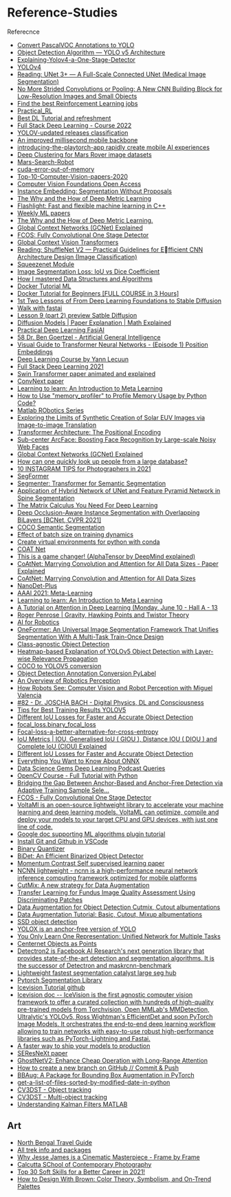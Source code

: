 # Reference-Studies
Referecnce

* [Convert PascalVOC Annotations to YOLO](https://gist.github.com/Amir22010/a99f18ca19112bc7db0872a36a03a1ec)
* [Object Detection Algorithm — YOLO v5 Architecture](https://medium.com/analytics-vidhya/object-detection-algorithm-yolo-v5-architecture-89e0a35472ef)
* [Explaining-Yolov4-a-One-Stage-Detector](https://becominghuman.ai/explaining-yolov4-a-one-stage-detector-cdac0826cbd7)
* [YOLOv4](https://jonathan-hui.medium.com/yolov4-c9901eaa8e61)
* [Reading: UNet 3+ — A Full-Scale Connected UNet (Medical Image Segmentation)](https://sh-tsang.medium.com/reading-unet-3-a-full-scale-connected-unet-medical-image-segmentation-ebb5e7f53caa)
* [No More Strided Convolutions or Pooling: A New CNN Building Block for Low-Resolution Images and Small Objects](https://arxiv.org/abs/2208.03641v1)
* [Find the best Reinforcement Learning jobs](https://www.upwork.com/freelance-jobs/reinforcement-learning/)
* [Practical_RL](https://github.com/yandexdataschool/Practical_RL)
* [Best DL Tutorial and refreshment](https://fullstackdeeplearning.com/spring2021/)
* [Full Stack Deep Learning - Course 2022](https://fullstackdeeplearning.com/course/2022/)
* [YOLOV-updated releases classification](https://github.com/ultralytics/yolov5/releases)
* [An improved millisecond mobile backbone](https://arxiv.org/abs/2206.04040)
* [introducing-the-playtorch-app rapidly create mobile AI experiences](https://pytorch.org/blog/introducing-the-playtorch-app/?content=playtorchv0.2launch)
* [Deep Clustering for Mars Rover image datasets](https://arxiv.org/ftp/arxiv/papers/1911/1911.06623.pdf)
* [Mars-Search-Robot](https://github.com/Salman-H/mars-search-robot)
* [cuda-error-out-of-memory](https://maneeshkadanasseril.medium.com/cuda-error-out-of-memory-331d47d85414)
* [Top-10-Computer-Vision-papers-2020](https://www.kdnuggets.com/2021/01/top-10-computer-vision-papers-2020.html)
* [Computer Vision Foundations Open Access](https://openaccess.thecvf.com/menu)
* [Instance Embedding: Segmentation Without Proposals](https://towardsdatascience.com/instance-embedding-instance-segmentation-without-proposals-31946a7c53e1)
* [The Why and the How of Deep Metric Learning](https://towardsdatascience.com/the-why-and-the-how-of-deep-metric-learning-e70e16e199c0)
* [Flashlight: Fast and flexible machine learning in C++](https://ai.facebook.com/blog/flashlight-fast-and-flexible-machine-learning-in-c-plus-plus/)
* [Weekly ML papers](https://papers.labml.ai/papers/weekly)
* [The Why and the How of Deep Metric Learning.](https://towardsdatascience.com/the-why-and-the-how-of-deep-metric-learning-e70e16e199c0)
* [Global Context Networks (GCNet) Explained](https://blog.paperspace.com/global-context-networks-gcnet/)
* [FCOS: Fully Convolutional One Stage Detector](https://youtu.be/_ADYE6QaAAY)
* [Global Context Vision Transformers](https://arxiv.org/pdf/2206.09959.pdf)
* [Reading: ShuffleNet V2 — Practical Guidelines for Efficient CNN Architecture Design (Image Classification)](https://sh-tsang.medium.com/reading-shufflenet-v2-practical-guidelines-for-e-fficient-cnn-architecture-design-image-287b05abc08a)
* [Squeezenet Module](https://youtu.be/ge_RT5wvHvY)
* [Image Segmentation Loss: IoU vs Dice Coefficient](https://youtu.be/AZr64OxshLo)
* [How I mastered Data Structures and Algorithms](https://youtu.be/s2mYsPWzLjg)
* [Docker Tutorial ML](https://youtu.be/0qG_0CPQhpg)
* [Docker Tutorial for Beginners [FULL COURSE in 3 Hours]](https://youtu.be/3c-iBn73dDE)
* [1st Two Lessons of From Deep Learning Foundations to Stable Diffusion](https://www.fast.ai/posts/part2-2022-preview.html)
* [Walk with fastai](https://walkwithfastai.com/)
* [Lesson 9 (part 2) preview Satble Diffusion](https://forums.fast.ai/t/lesson-9-part-2-preview/101336)
* [Diffusion Models | Paper Explanation | Math Explained](https://youtu.be/HoKDTa5jHvg)
* [Practical Deep Learning FasiAI](https://course.fast.ai/)
* [58 Dr. Ben Goertzel - Artificial General Intelligence](https://youtu.be/sw8IE3MX1SY)
* [Visual Guide to Transformer Neural Networks - (Episode 1) Position Embeddings](https://youtu.be/dichIcUZfOw)
* [Deep Learning Course by Yann Lecuun](https://atcold.github.io/pytorch-Deep-Learning/)
* [Full Stack Deep Learning 2021](https://fullstackdeeplearning.com/spring2021/)
* [Swin Transformer paper animated and explained](https://youtu.be/SndHALawoag)
* [ConvNext paper](https://www.youtube.com/watch?v=QqejV0LNDHA)
* [Learning to learn: An Introduction to Meta Learning](https://youtu.be/ByeRnmHJ-uk)
* [How to Use "memory_profiler" to Profile Memory Usage by Python Code?](https://coderzcolumn.com/tutorials/python/how-to-profile-memory-usage-in-python-using-memory-profiler)
* [Matlab RObotics Series](https://www.youtube.com/playlist?list=PLn8PRpmsu08rdL7jwgrQjewdFXxDHbyIV)
* [Exploring the Limits of Synthetic Creation of Solar EUV Images via Image-to-image
Translation](https://iopscience.iop.org/article/10.3847/1538-4357/ac867b/pdf)
* [Transformer Architecture: The Positional Encoding](https://kazemnejad.com/blog/transformer_architecture_positional_encoding/)
* [Sub-center ArcFace: Boosting Face Recognition by Large-scale Noisy Web Faces](https://paperswithcode.com/paper/sub-center-arcface-boosting-face-recognition)
* [Global Context Networks (GCNet) Explained](https://blog.paperspace.com/global-context-networks-gcnet/)
* [How can one quickly look up people from a large database?](https://datascience.stackexchange.com/questions/49581/how-can-one-quickly-look-up-people-from-a-large-database)
* [10 INSTAGRAM TIPS for Photographers in 2021](https://youtu.be/X_ZH2sjiNvo)
* [SegFormer](https://huggingface.co/docs/transformers/model_doc/segformer)
* [Segmenter: Transformer for Semantic Segmentation
](https://github.com/rstrudel/segmenter)
* [Application of Hybrid Network of UNet and Feature Pyramid Network in Spine Segmentation](https://ieeexplore.ieee.org/document/9478765)
* [The Matrix Calculus You Need For Deep Learning](https://arxiv.org/abs/1802.01528)
* [Deep Occlusion-Aware Instance Segmentation with Overlapping BiLayers [BCNet, CVPR 2021]](https://github.com/lkeab/BCNet)
* [COCO Semantic Segmentation](https://github.com/temi0506/Reference-Studies/blob/main/COCOdataset_SemanticSegmentation_Demo.ipynb)
* [Effect of batch size on training dynamics](https://medium.com/mini-distill/effect-of-batch-size-on-training-dynamics-21c14f7a716e)
* [Create virtual environments for python with conda](https://uoa-eresearch.github.io/eresearch-cookbook/recipe/2014/11/20/conda/)
* [COAT Net](https://arxiv.org/pdf/2106.04803.pdf)
* [This is a game changer! (AlphaTensor by DeepMind explained)](https://youtu.be/3N3Bl5AA5QU)
* [CoAtNet: Marrying Convolution and Attention for All Data Sizes - Paper Explained](https://www.youtube.com/watch?v=lZdyER5nOXU)
* [CoAtNet: Marrying Convolution and Attention for All Data Sizes
](https://www.youtube.com/watch?v=VoRQiKQcdcI)
* [NanoDet-Plus](https://github.com/RangiLyu/nanodet)
* [AAAI 2021: Meta-Learning](https://youtu.be/Hh9EKgWk0KY)
* [Learning to learn: An Introduction to Meta Learning](https://youtu.be/ByeRnmHJ-uk)
* [A Tutorial on Attention in Deep Learning (Monday, June 10 - Hall A - 13](https://www.facebook.com/icml.imls/videos/2970931166257998)
* [Roger Penrose | Gravity, Hawking Points and Twistor Theory](https://youtu.be/9Gl8pwY2kW8)
* [AI for Robotics](https://www.linkedin.com/posts/harshit-ahluwalia_freecourses-datascience-activity-7000775589326405632-iDC8?utm_source=share&utm_medium=member_android)
* [OneFormer: An Universal Image Segmentation Framework That Unifies Segmentation With A Multi-Task Train-Once Design](https://www.marktechpost.com/2022/11/20/oneformer-an-universal-image-segmentation-framework-that-unifies-segmentation-with-a-multi-task-train-once-design/)
* [Class-agnostic Object Detection](https://youtu.be/L15fb-oWkBs)
* [Heatmap-based Explanation of YOLOv5 Object Detection with Layer-wise Relevance Propagation](https://ieeexplore.ieee.org/document/9827744)
* [COCO to YOLOV5 conversion](https://github.com/pylabel-project/samples/blob/main/coco2yolov5.ipynb)
* [Object Detection Annotation Conversion PyLabel](https://github.com/pylabel-project/pylabel)
* [An Overview of Robotics Perception](https://www.youtube.com/watch?v=LgwjcqhkOA4)
* [How Robots See: Computer Vision and Robot Perception with Miguel Valencia](https://www.youtube.com/watch?v=DhO2ZJckiT8)
* [#82 - Dr. JOSCHA BACH - Digital Physics, DL and Consciousness ](https://www.youtube.com/watch?v=LgwjcqhkOA4)
* [Tips for Best Training Results YOLOV5](https://github.com/ultralytics/yolov5/wiki/Tips-for-Best-Training-Results)
* [Different IoU Losses for Faster and Accurate Object Detection](https://medium.com/analytics-vidhya/different-iou-losses-for-faster-and-accurate-object-detection-3345781e0bf)
* [focal_loss.binary_focal_loss](https://focal-loss.readthedocs.io/en/latest/generated/focal_loss.binary_focal_loss.html)
* [Focal-loss-a-better-alternative-for-cross-entropy](https://towardsdatascience.com/focal-loss-a-better-alternative-for-cross-entropy-1d073d92d075#:~:text=Focal%20loss%20achieves%20this%20through,to%20the%20Cross%2DEntropy%20loss.)
* [IoU Metrics | IOU, Generalised IoU ( GIOU ), Distance IOU ( DIOU ) and Complete IoU (CIOU) Explained](https://youtu.be/6gwgYa5zldg)
* [Different IoU Losses for Faster and Accurate Object Detection](https://medium.com/analytics-vidhya/different-iou-losses-for-faster-and-accurate-object-detection-3345781e0bf)
* [Everything You Want to Know About ONNX](https://www.youtube.com/watch?v=cK5AyawZSUI&t=2587s)
* [Data Science Gems Deep Learning Podcast Queries](https://www.youtube.com/@datasciencegems3186/videos)
* [OpenCV Course - Full Tutorial with Python](https://www.youtube.com/watch?v=oXlwWbU8l2o)
* [Bridging the Gap Between Anchor-Based and Anchor-Free Detection via Adaptive Training Sample Sele...](https://youtu.be/CnchEvVhI3c)
* [FCOS - Fully Convolutional One Stage Detector](https://youtu.be/zE6QmdaRk1g)
* [VoltaMl is an open-source lightweight library to accelerate your machine learning and deep learning models. VoltaML can optimize, compile and deploy your models to your target CPU and GPU devices, with just one line of code.](https://github.com/VoltaML/voltaML)
* [Google doc supporting ML algorithms plugin tutorial](https://simplemlforsheets.com/tutorial.html)
* [Install Git and Github in VSCode](https://www.jcchouinard.com/install-git-in-vscode/#:~:text=Enable%20Git%20in%20VS%20Code,-To%20enable%20Git&text=Go%20to%20File%20%3E%20Preferences,that%20the%20box%20is%20ticked)
* [Binary Quantizer](file:///C:/Users/prompt/Downloads/334-Article%20Text-738-1-10-20181224.pdf)
* [BiDet: An Efficient Binarized Object Detector](https://github.com/ZiweiWangTHU/BiDet)
* [Momentum Contrast Self supervised learning paper](https://paperswithcode.com/method/moco)
* [NCNN lightweight - ncnn is a high-performance neural network inference computing framework optimized for mobile platforms](https://github.com/Tencent/ncnn)
* [CutMix: A new strategy for Data Augmentation](https://sarthakforwet.medium.com/cutmix-a-new-strategy-for-data-augmentation-bbc1c3d29aab#61dc)
* [Transfer Learning for Fundus Image Quality Assessment Using Discriminating Patches](https://www.researchgate.net/publication/360372467_Transfer_Learning_for_Fundus_Image_Quality_Assessment_Using_Discriminating_Patches)
* [Data Augmentation for Object Detection Cutmix, Cutout albumentations](https://www.kaggle.com/code/ankursingh12/data-augmentation-for-object-detection)
* [Data Augmentation Tutorial: Basic, Cutout, Mixup albumentations](https://www.kaggle.com/code/kaushal2896/data-augmentation-tutorial-basic-cutout-mixup)
* [SSD object detection](https://github.com/amdegroot/ssd.pytorch)
* [YOLOX is an anchor-free version of YOLO](https://github.com/Megvii-BaseDetection/YOLOX)
* [You Only Learn One Representation: Unified Network for Multiple Tasks](https://github.com/WongKinYiu/yolor)
* [Centernet Objects as Points](https://github.com/xingyizhou/CenterNet)
* [Detectron2 is Facebook AI Research's next generation library that provides state-of-the-art detection and segmentation algorithms. It is the successor of Detectron and maskrcnn-benchmark](https://github.com/facebookresearch/detectron2)
* [Lightweight fastest segmentation catalyst large seg hub](https://github.com/catalyst-team/segmentation)
* [Pytorch Segmentation Library](https://github.com/qubvel/segmentation_models.pytorch)
* [Icevision Tutorial github](https://github.com/airctic/icevision)
* [Icevision doc -- IceVision is the first agnostic computer vision framework to offer a curated collection with hundreds of high-quality pre-trained models from Torchvision, Open MMLab's MMDetection, Ultralytic's YOLOv5, Ross Wightman's EfficientDet and soon PyTorch Image Models. It orchestrates the end-to-end deep learning workflow allowing to train networks with easy-to-use robust high-performance libraries such as PyTorch-Lightning and Fastai.](https://airctic.com/0.7.0/)
* [A faster way to ship your models to production](https://www.bentoml.com/)
* [SEResNeXt paper](https://paperswithcode.com/model/seresnext?variant=seresnext50-32x4d)
* [GhostNetV2: Enhance Cheap Operation with Long-Range Attention](https://arxiv.org/pdf/2211.12905.pdf)
* [How to create a new branch on GitHub // Commit & Push](https://youtu.be/Lf3DYRvCPFo)
* [BBAug: A Package for Bounding Box Augmentation in PyTorch](https://towardsdatascience.com/bbaug-a-package-for-bounding-box-augmentation-in-pytorch-e9b9fbf1504b)
* [get-a-list-of-files-sorted-by-modified-date-in-python](https://medium.com/@makerhacks/get-a-list-of-files-sorted-by-modified-date-in-python-44bac04c14d9)
* [CV3DST - Object tracking](https://youtu.be/QtAYgtBnhws)
* [CV3DST - Multi-object tracking](https://youtu.be/BR3Y5bAz5Dw)
* [Understanding Kalman Filters
MATLAB
](https://www.youtube.com/watch?v=mwn8xhgNpFY&list=PLn8PRpmsu08pzi6EMiYnR-076Mh-q3tWr)

## Art

* [North Bengal Travel Guide](https://nomadicweekends.com/blog/category/north-bengal/)
* [All trek info and packages](https://trekthehimalayas.com/alltreks/)
* [Why Jesse James is a Cinematic Masterpiece - Frame by Frame](https://youtu.be/-6TxS8XNZyw)
* [Calcutta SChool of Contemporary Photography](https://www.cscp.school/)
* [Top 30 Soft Skills for a Better Career in 2021!](https://youtu.be/0gUgm4zB2F4)
* [How to Design With Brown: Color Theory, Symbolism, and On-Trend Palettes](https://www.shutterstock.com/blog/design-color-themes-meaning#:~:text=Brown%27s%20Complementary%20Color,of%20blue%20brown%27s%20complementary%20hue.)
